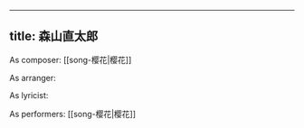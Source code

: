 
---
title: 森山直太郎
---
As composer: [[song-樱花|樱花]]

As arranger: 

As lyricist: 

As performers: [[song-樱花|樱花]]
